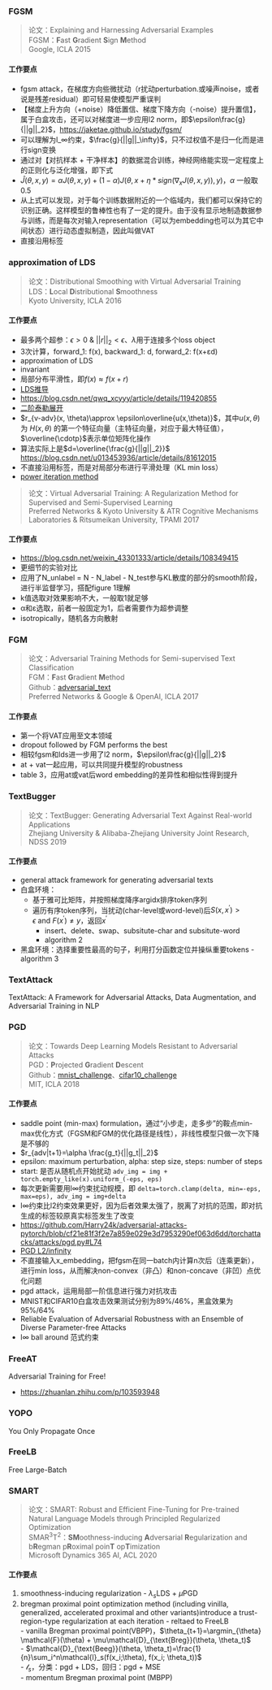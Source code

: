 ### FGSM
> 论文：Explaining and Harnessing Adversarial Examples  
> FGSM：**F**ast **G**radient **S**ign **M**ethod  
> Google, ICLA 2015

#### 工作要点
- fgsm attack，在梯度方向些微扰动（r扰动perturbation.或噪声noise，或者说是残差residual）即可轻易使模型严重误判
- 【梯度上升方向（+noise）降低置信、梯度下降方向（-noise）提升置信】，属于白盒攻击，还可以对梯度进一步应用l2 norm，即$\epsilon\frac{g}{||g||_2}$，https://jaketae.github.io/study/fgsm/
- 可以理解为l_∞约束，$\frac{g}{||g||_\infty}$，只不过权值不是归一化而是进行sign变换
- 通过对【对抗样本 + 干净样本】的数据混合训练，神经网络能实现一定程度上的正则化与泛化增强，即下式
- $\hat{J}(\theta, x, y)=\alpha J(\theta, x, y) + (1-\alpha)J(\theta, x+\eta*sign(\nabla_x J(\theta, x, y)), y)$，$\alpha$ 一般取0.5
- 从上式可以发现，对于每个训练数据附近的一个临域内，我们都可以保持它的识别正确。这样模型的鲁棒性也有了一定的提升。由于没有显示地制造数据参与训练，而是每次对输入representation（可以为embedding也可以为其它中间状态）进行动态虚拟制造，因此叫做VAT
- 直接沿用标签

### approximation of LDS
> 论文：Distributional Smoothing with Virtual Adversarial Training  
> LDS：**L**ocal **D**istributional **S**moothness  
> Kyoto University, ICLA 2016

#### 工作要点
- 最多两个超参：$\epsilon \gt 0\ \&\ ||r||_2 \lt \epsilon$、$\lambda$用于连接多个loss object
- 3次计算，forward_1: f(x), backward_1: d, forward_2: f(x+εd)
- approximation of LDS
- invariant
- 局部分布平滑性，即$f(x)\approx f(x+r)$
- [LDS推导](https://blog.csdn.net/kearney1995/article/details/79970934)
- https://blog.csdn.net/qwq_xcyyy/article/details/119420855
- [二阶泰勒展开](https://www.cnblogs.com/aoru45/p/13876279.html)
- $r_{v-adv}(x, \theta)\approx \epsilon\overline{u(x,\theta)}$，其中$u(x,\theta)$为 $H(x,\theta)$ 的第一个特征向量（主特征向量，对应于最大特征值），$\overline{\cdotp}$表示单位矩阵化操作
- 算法实际上是$d=\overline{\frac{g}{||g||_2}}$ https://blog.csdn.net/u013453936/article/details/81612015
- 不直接沿用标签，而是对局部分布进行平滑处理（KL min loss）
- [power iteration method](https://blog.csdn.net/qq_44154915/article/details/133957332)

> 论文：Virtual Adversarial Training: A Regularization Method for Supervised and Semi-Supervised Learning  
> Preferred Networks & Kyoto University & ATR Cognitive Mechanisms Laboratories & Ritsumeikan University, TPAMI 2017

#### 工作要点
- https://blog.csdn.net/weixin_43301333/article/details/108349415
- 更细节的实验对比
- 应用了N_unlabel = N - N_label - N_test参与KL散度的部分的smooth阶段，进行半监督学习，搭配figure 1理解
- k值选取对效果影响不大，一般取1就足够
- α和ε选取，前者一般固定为1，后者需要作为超参调整
- isotropically，随机各方向散射

### FGM
> 论文：Adversarial Training Methods for Semi-supervised Text Classification  
> FGM：**F**ast **G**radient **M**ethod  
> Github：[adversarial_text](https://github.com/tensorflow/models/tree/master/research/adversarial_text)  
> Preferred Networks & Google & OpenAI, ICLA 2017

#### 工作要点
- 第一个将VAT应用至文本领域
- dropout followed by FGM performs the best
- 相较fgsm和lds进一步用了l2 norm，$\epsilon\frac{g}{||g||_2}$
- at + vat一起应用，可以共同提升模型的robustness
- table 3，应用at或vat后word embedding的差异性和相似性得到提升

### TextBugger
> 论文：TextBugger: Generating Adversarial Text Against Real-world Applications  
> Zhejiang University & Alibaba-Zhejiang University Joint Research, NDSS 2019

#### 工作要点
- general attack framework for generating adversarial texts
- 白盒环境：
    - 基于雅可比矩阵，并按照梯度降序argidx排序token序列  
    - 遍历有序token序列，当扰动(char-level或word-level)后$S(x, x^{'})\gt \epsilon\ \text{and} \ F(x^{'})\ne y$，返回$x^{'}$
        - insert、delete、swap、subsitute-char and subsitute-word
        - algorithm 2
- 黑盒环境：选择重要性最高的句子，利用打分函数定位并操纵重要tokens
        - algorithm 3

### TextAttack
TextAttack: A Framework for Adversarial Attacks, Data Augmentation, and Adversarial Training in NLP

### PGD
> 论文：Towards Deep Learning Models Resistant to Adversarial Attacks  
> PGD：**P**rojected **G**radient **D**escent  
> Github：[mnist_challenge](https://github.com/MadryLab/mnist_challenge)、[cifar10_challenge](https://github.com/MadryLab/cifar10_challenge)  
> MIT, ICLA 2018

#### 工作要点
- saddle point (min-max) formulation，通过“小步走，走多步”的鞍点min-max优化方式（FGSM和FGM的优化路径是线性），非线性模型只做一次下降是不够的
- $r_{adv|t+1}=\alpha \frac{g_t}{||g_t||_2}$
- epsilon: maximum perturbation, alpha: step size, steps: number of steps
- start: 是否从随机点开始扰动 `adv_img = img + torch.empty_like(x).uniform_(-eps, eps)`
- 每次更新需要用l∞约束扰动规模，即 `delta=torch.clamp(delta, min=-eps, max=eps), adv_img = img+delta`
- l∞约束比l2约束效果更好，因为后者效果太强了，脱离了对抗的范围，即对抗生成的标签较原真实标签发生了改变  
- https://github.com/Harry24k/adversarial-attacks-pytorch/blob/cf21e81f3f2e7a859e029e3d7953290ef063d6dd/torchattacks/attacks/pgd.py#L74  
- [PGD L2/infinity](https://blog.csdn.net/Sankkl1/article/details/134215790)  
- 不直接输入x_embedding，把fgsm在同一batch内计算n次后（连乘更新），进行min loss，从而解决non-convex（非凸）和non-concave（非凹）点优化问题
- pgd attack，运用局部一阶信息进行强力对抗攻击
- MNIST和CIFAR10白盒攻击效果测试分别为89%/46%，黑盒效果为95%/64%
- Reliable Evaluation of Adversarial Robustness with an Ensemble of Diverse 
Parameter-free Attacks
- l∞ ball around 范式约束


### FreeAT
Adversarial Training for Free!
- https://zhuanlan.zhihu.com/p/103593948

### YOPO
You Only Propagate Once


### FreeLB
Free Large-Batch

### SMART
> 论文：SMART: Robust and Efficient Fine-Tuning for Pre-trained Natural Language Models through Principled Regularized Optimization  
> SMAR$^3$T$^2$：**SM**oothness-inducing **A**dversarial **R**egularization and b**R**egman p**R**oximal poin**T** op**T**imization  
> Microsoft Dynamics 365 AI, ACL 2020


#### 工作要点
1. smoothness-inducing regularization
        - $\lambda_s$LDS + $\mu$PGD
2. bregman proximal point optimization method (including vinilla, generalized, accelerated proximal and other variants)introduce a trust-region-type regularization at each iteration
        - reltaed to FreeLB  
        - vanilla Bregman proximal point(VBPP)，$\theta_{t+1}=\argmin_{\theta} \mathcal{F}(\theta) + \mu\mathcal{D}_{\text{Breg}}(\theta, \theta_t)$    
        - $\mathcal{D}_{\text{Beeg}}(\theta, \theta_t)=\frac{1}{n}\sum_i^n\mathcal{l}_s(f(x_i;\theta), f(x_i; \theta_t))$  
        - $\mathcal{l}_s$，分类：pgd + LDS，回归：pgd + MSE  
        - momentum Bregman proximal point (MBPP)